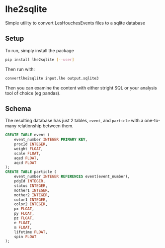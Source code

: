 # lhe2sqlite
Simple utility to convert LesHouchesEvents files to a sqlite database

## Setup

To run, simply install the package

```sh
pip install lhe2sqlite [--user]
```

Then run with:

```sh
convertlhe2sqlite input.lhe output.sqlite3
```

Then you can examine the content with either stright SQL or your analysis tool of choice (eg pandas).

## Schema

The resulting database has just 2 tables, `event`, and `particle` with a one-to-many relationship between them.

```sql
CREATE TABLE event (
    event_number INTEGER PRIMARY KEY,
    procId INTEGER,
    weight FLOAT,
    scale FLOAT,
    aqed FLOAT,
    aqcd FLOAT
);
CREATE TABLE particle (
    event_number INTEGER REFERENCES event(event_number),
    pdgId INTEGER,
    status INTEGER,
    mother1 INTEGER,
    mother2 INTEGER,
    color1 INTEGER,
    color2 INTEGER,
    px FLOAT,
    py FLOAT,
    pz FLOAT,
    e FLOAT,
    m FLOAT,
    lifetime FLOAT,
    spin FLOAT
);
```
